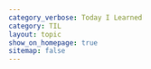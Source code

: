 ```yaml
---
category_verbose: Today I Learned
category: TIL
layout: topic
show_on_homepage: true
sitemap: false
---
```

